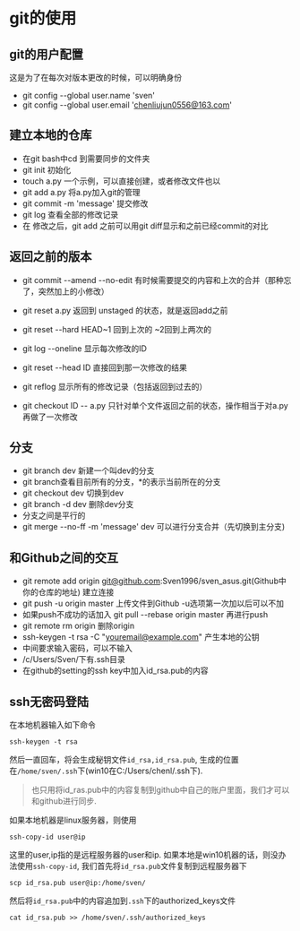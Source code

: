 # git的使用



## git的用户配置

这是为了在每次对版本更改的时候，可以明确身份

* git config --global user.name 'sven'
* git config --global user.email 'chenliujun0556@163.com'



## 建立本地的仓库

* 在git bash中cd 到需要同步的文件夹
* git init 初始化
* touch a.py 一个示例，可以直接创建，或者修改文件也以
* git add a.py 将a.py加入git的管理 
* git commit  -m 'message' 提交修改 
* git log 查看全部的修改记录
* 在 修改之后，git add 之前可以用git diff显示和之前已经commit的对比



## 返回之前的版本

* git commit --amend --no-edit 有时候需要提交的内容和上次的合并（那种忘了，突然加上的小修改）

* git reset a.py 返回到 unstaged 的状态，就是返回add之前
* git reset --hard HEAD~1 回到上次的 ~2回到上两次的

* git log --oneline 显示每次修改的ID
* git reset --head ID 直接回到那一次修改的结果
* git reflog 显示所有的修改记录（包括返回到过去的）
* git checkout ID -- a.py 只针对单个文件返回之前的状态，操作相当于对a.py再做了一次修改



## 分支

* git branch dev 新建一个叫dev的分支
* git branch查看目前所有的分支，*的表示当前所在的分支
* git checkout dev 切换到dev
* git branch -d dev 删除dev分支
* 分支之间是平行的
* git merge --no-ff -m 'message' dev 可以进行分支合并（先切换到主分支)                                     



## 和Github之间的交互

* git remote add origin git@github.com:Sven1996/sven_asus.git(Github中你的仓库的地址) 建立连接
* git push -u origin master 上传文件到Github -u选项第一次加以后可以不加
* 如果push不成功的话加入 git pull --rebase origin master 再进行push
* git remote rm origin 删除origin
* ssh-keygen -t rsa -C "youremail@example.com" 产生本地的公钥
* 中间要求输入密码，可以不输入
* /c/Users/Sven/下有.ssh目录
* 在github的setting的ssh key中加入id_rsa.pub的内容


## ssh无密码登陆
在本地机器输入如下命令
```
ssh-keygen -t rsa
```
然后一直回车，将会生成秘钥文件`id_rsa,id_rsa.pub`, 生成的位置在`/home/sven/.ssh`下(win10在C:/Users/chenl/.ssh下).

> 也只用将id_ras.pub中的内容复制到github中自己的账户里面，我们才可以和github进行同步.

如果本地机器是linux服务器，则使用
```
ssh-copy-id user@ip
```
这里的user,ip指的是远程服务器的user和ip. 如果本地是win10机器的话，则没办法使用`ssh-copy-id`, 我们首先将`id_rsa.pub`文件复制到远程服务器下
```
scp id_rsa.pub user@ip:/home/sven/
```
然后将`id_rsa.pub`中的内容追加到`.ssh`下的authorized_keys文件
```
cat id_rsa.pub >> /home/sven/.ssh/authorized_keys
```

